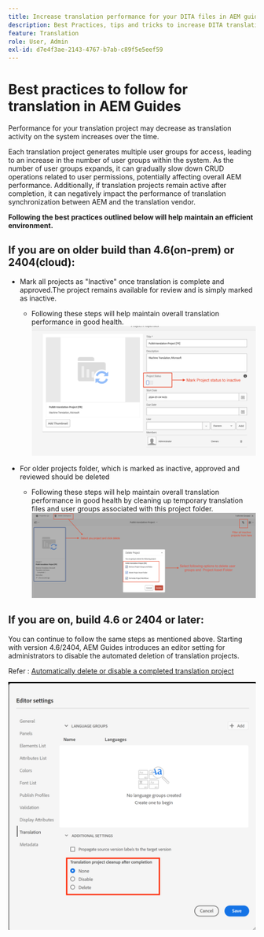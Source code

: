 ```yaml
---
title: Increase translation performance for your DITA files in AEM guides
description: Best Practices, tips and tricks to increase DITA translation project performance in AEM Guides
feature: Translation
role: User, Admin
exl-id: d7e4f3ae-2143-4767-b7ab-c89f5e5eef59
---
```

# Best practices to follow for translation in AEM Guides 

Performance for your translation project may decrease as translation activity on the system increases over the time.

Each translation project generates multiple user groups for access, leading to an increase in the number of user groups within the system. As the number of user groups expands, it can gradually slow down CRUD operations related to user permissions, potentially affecting overall AEM performance. Additionally, if translation projects remain active after completion, it can negatively impact the performance of translation synchronization between AEM and the translation vendor.

**Following the best practices outlined below will help maintain an efficient environment.**

## If you are on older build than  4.6(on-prem) or 2404(cloud):

-  Mark all projects as "Inactive" once translation is complete and approved.The project remains available for review and is simply marked as inactive.
    - Following these steps will help maintain overall translation performance in good health.
![Inactive Translation Project ](../assets/translation/translation-project-image1.png)

- For older projects folder, which is marked as inactive, approved and reviewed should be deleted
    - Following these steps will help maintain overall translation performance in good health by cleaning up temporary translation files and user groups associated with this project folder.
![Delete Translation Project and folder  ](../assets/translation/translation-project-image2.png)
   

## If you are on, build 4.6 or 2404 or later:

You can continue to follow the same steps as mentioned above. Starting with version 4.6/2404, AEM Guides introduces an editor setting for administrators to disable the automated deletion of translation projects.

Refer : [Automatically delete or disable a completed translation project](https://experienceleague.adobe.com/en/docs/experience-manager-guides/using/user-guide/author-content/create-preview-topics/author-content-aem-guides/work-with-web-editor/translate-documents-web-editor#automatically-delete-or-disable-a-completed-translation-project)

![Automated settings to delete and disable translation project  in AEM Guides  ](../assets/translation/translation-project-image3.png)
